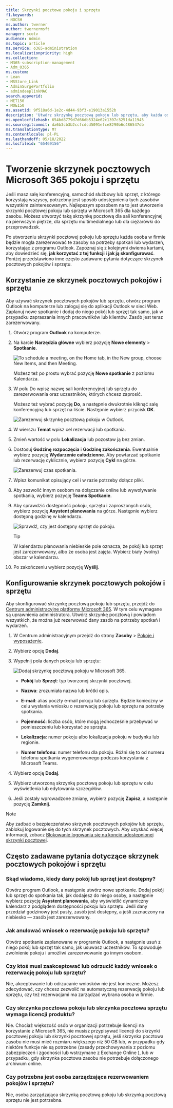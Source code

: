 ```yaml
---
title: Skrzynki pocztowe pokoju i sprzętu
f1.keywords:
- NOCSH
ms.author: twerner
author: twernermsft
manager: scotv
audience: Admin
ms.topic: article
ms.service: o365-administration
ms.localizationpriority: high
ms.collection:
- M365-subscription-management
- Adm_O365
ms.custom:
- Lean
- MSStore_Link
- AdminSurgePortfolio
- admindeeplinkMAC
search.appverid:
- MET150
- MOE150
ms.assetid: 9f518a6d-1e2c-4d44-93f3-e19013a1552b
description: 'Utwórz skrzynkę pocztową pokoju lub sprzętu, aby każda osoba w organizacji mogła zarezerwować te zasoby na potrzeby spotkań lub wydarzeń, korzystając z programu Outlook. '
ms.openlocfilehash: 654bd8779d7d66db5324e62c1397c3251da11945
ms.sourcegitcommit: da6b3cb3b2ccfcdcd5091efce8290b6c486547db
ms.translationtype: MT
ms.contentlocale: pl-PL
ms.lasthandoff: 05/18/2022
ms.locfileid: "65469156"
---
```

# <a name="create-microsoft-365-room-and-equipment-mailboxes"></a>Tworzenie skrzynek pocztowych Microsoft 365 pokoju i sprzętu

Jeśli masz salę konferencyjną, samochód służbowy lub sprzęt, z którego korzystają wszyscy, potrzebny jest sposób udostępnienia tych zasobów wszystkim zainteresowanym. Najlepszym sposobem na to jest utworzenie skrzynki pocztowej pokoju lub sprzętu w Microsoft 365 dla każdego zasobu. Możesz utworzyć taką skrzynkę pocztową dla sali konferencyjnej na pierwszym piętrze, dla sprzętu multimedialnego lub dla ciężarówki do przeprowadzek.
  
Po utworzeniu skrzynki pocztowej pokoju lub sprzętu każda osoba w firmie będzie mogła zarezerwować te zasoby na potrzeby spotkań lub wydarzeń, korzystając z programu Outlook. Zapoznaj się z kolejnymi dwiema kartami, aby dowiedzieć się, **jak korzystać z tej funkcji** i **jak ją skonfigurować**. Poniżej przedstawiono inne często zadawane pytania dotyczące skrzynek pocztowych pokojów i sprzętu.
  
## <a name="use-room-and-equipment-mailboxes"></a>Korzystanie ze skrzynek pocztowych pokojów i sprzętu

Aby używać skrzynek pocztowych pokojów lub sprzętu, otwórz program Outlook na komputerze lub zaloguj się do aplikacji Outlook w sieci Web. Zaplanuj nowe spotkanie i dodaj do niego pokój lub sprzęt tak samo, jak w przypadku zapraszania innych pracowników lub klientów. Zasób jest teraz zarezerwowany.
  
1. Otwórz program **Outlook** na komputerze.

2. Na karcie **Narzędzia główne** wybierz pozycję **Nowe elementy** \> **Spotkanie**.

   ![To schedule a meeting, on the Home tab, in the New group, choose New Items, and then Meeting.](../../media/ffd575a8-1036-4d67-b839-73941fc60276.png)

   Możesz też po prostu wybrać pozycję **Nowe spotkanie** z poziomu Kalendarza.
    
3. W polu Do wpisz nazwę sali konferencyjnej lub sprzętu do zarezerwowania oraz uczestników, których chcesz zaprosić.

   Możesz też wybrać pozycję **Do**, a następnie dwukrotnie kliknąć salę konferencyjną lub sprzęt na liście. Następnie wybierz przycisk **OK**.

   ![Zarezerwuj skrzynkę pocztową pokoju w Outlook.](../../media/4588c806-9fb9-46c9-b2d8-34caa943e28e.png)
  
4. W wierszu **Temat** wpisz cel rezerwacji lub spotkania. 
    
5. Zmień wartość w polu **Lokalizacja** lub pozostaw ją bez zmian. 
    
6. Dostosuj **Godzinę rozpoczęcia** i **Godzinę zakończenia**. Ewentualnie wybierz pozycję **Wydarzenie całodzienne**. Aby powtarzać spotkanie lub rezerwację cyklicznie, wybierz pozycję **Cykl** na górze.
 
   ![Zarezerwuj czas spotkania.](../../media/4b72a0a6-4da2-449e-909e-85ea79f78e2c.png)
  
7. Wpisz komunikat opisujący cel i w razie potrzeby dołącz pliki.
    
8. Aby zezwolić innym osobom na dołączanie online lub wywoływanie spotkania, wybierz pozycję **Teams Spotkanie**.
    
9. Aby sprawdzić dostępność pokoju, sprzętu i zaproszonych osób, wybierz pozycję **Asystent planowania** na górze. Następnie wybierz dostępną godzinę w kalendarzu.

   ![Sprawdź, czy jest dostępny sprzęt do pokoju.](../../media/eb0097c6-4263-4b63-bfca-f7c03ad99b4f.png)

   > [!TIP]
   > W kalendarzu planowania niebieskie pole oznacza, że pokój lub sprzęt jest zarezerwowany, albo że osoba jest zajęta. Wybierz biały (wolny) obszar w kalendarzu. 
  
10. Po zakończeniu wybierz pozycję **Wyślij**.
    
## <a name="set-up-room-and-equipment-mailboxes"></a>Konfigurowanie skrzynek pocztowych pokojów i sprzętu

Aby skonfigurować skrzynkę pocztową pokoju lub sprzętu, przejdź do <a href="https://go.microsoft.com/fwlink/p/?linkid=2024339" target="_blank">Centrum administracyjne platformy Microsoft 365</a>. W tym celu wymagane są uprawnienia administratora. Utwórz skrzynkę pocztową i powiadom wszystkich, że można już rezerwować dany zasób na potrzeby spotkań i wydarzeń.
  
1. W Centrum administracyjnym przejdź do strony **Zasoby** \> [Pokoje i wyposażenie](https://go.microsoft.com/fwlink/p/?linkid=2067334).
  
2. Wybierz opcję **Dodaj**.
    
3. Wypełnij pola danych pokoju lub sprzętu:

   ![Dodaj skrzynkę pocztową pokoju w Microsoft 365.](../../media/114d49e3-976e-40ef-b0af-2b0f5c85f15e.png)
  
   - **Pokój** lub **Sprzęt**: typ tworzonej skrzynki pocztowej.
    
   - **Nazwa**: zrozumiała nazwa lub krótki opis.
    
   - **E-mail**: alias poczty e-mail pokoju lub sprzętu. Będzie konieczny w celu wysłania wniosku o rezerwację pokoju lub sprzętu na potrzeby spotkania.
    
   - **Pojemność**: liczba osób, które mogą jednocześnie przebywać w pomieszczeniu lub korzystać ze sprzętu.
    
   - **Lokalizacja**: numer pokoju albo lokalizacja pokoju w budynku lub regionie.
    
   - **Numer telefonu**: numer telefonu dla pokoju. Różni się to od numeru telefonu spotkania wygenerowanego podczas korzystania z Microsoft Teams.
    
4. Wybierz opcję **Dodaj**.
    
5. Wybierz utworzoną skrzynkę pocztową pokoju lub sprzętu w celu wyświetlenia lub edytowania szczegółów.
  
6. Jeśli zostały wprowadzone zmiany, wybierz pozycję **Zapisz**, a następnie pozycję **Zamknij**.

> [!Note]
> Aby zadbać o bezpieczeństwo skrzynek pocztowych pokojów lub sprzętu, zablokuj logowanie się do tych skrzynek pocztowych. Aby uzyskać więcej informacji, zobacz [Blokowanie logowania się na koncie udostępnionej skrzynki pocztowej](/office365/admin/email/create-a-shared-mailbox#block-sign-in-for-the-shared-mailbox-account).

## <a name="common-questions-about-room-and-equipment-mailboxes"></a>Często zadawane pytania dotyczące skrzynek pocztowych pokojów i sprzętu

### <a name="how-can-you-tell-when-the-room-or-equipment-is-available"></a>Skąd wiadomo, kiedy dany pokój lub sprzęt jest dostępny?

Otwórz program Outlook, a następnie utwórz nowe spotkanie. Dodaj pokój lub sprzęt do spotkania tak, jak dodajesz do niego osoby, a następnie wybierz pozycję **Asystent planowania**, aby wyświetlić dynamiczny kalendarz z podglądem dostępności pokoju lub sprzętu. Jeśli dany przedział godzinowy jest pusty, zasób jest dostępny, a jeśli zaznaczony na niebiesko — zasób jest zarezerwowany. 
  
### <a name="how-do-you-cancel-a-room-or-equipment-request"></a>Jak anulować wniosek o rezerwację pokoju lub sprzętu?

Otwórz spotkanie zaplanowane w programie Outlook, a następnie usuń z niego pokój lub sprzęt tak samo, jak usuwasz uczestników. To spowoduje zwolnienie pokoju i umożliwi zarezerwowanie go innym osobom.
  
### <a name="does-someone-have-to-accept-or-decline-every-room-or-equipment-request"></a>Czy ktoś musi zaakceptować lub odrzucić każdy wniosek o rezerwację pokoju lub sprzętu?

Nie, akceptowanie lub odrzucanie wniosków nie jest konieczne. Możesz zdecydować, czy chcesz zezwolić na automatyczną rezerwację pokoju lub sprzętu, czy też rezerwacjami ma zarządzać wybrana osoba w firmie. 
  
### <a name="does-a-room-mailbox-or-equipment-mailbox-need-a-product-license"></a>Czy skrzynka pocztowa pokoju lub skrzynka pocztowa sprzętu wymaga licencji produktu?

Nie. Chociaż większość osób w organizacji potrzebuje licencji na korzystanie z Microsoft 365, nie musisz przypisywać licencji do skrzynki pocztowej pokoju lub skrzynki pocztowej sprzętu, jeśli skrzynka pocztowa zasobu nie musi mieć rozmiaru większego niż 50 GB lub, w przypadku gdy niektóre funkcje nie są potrzebne (zasady przechowywania z poziomu zabezpieczeń i zgodności lub wstrzymane z Exchange Online ), lub w przypadku, gdy skrzynka pocztowa zasobu nie potrzebuje dołączonego archiwum online.
  
### <a name="do-i-need-an-owner-in-charge-of-booking-the-rooms-or-equipment"></a>Czy potrzebna jest osoba zarządzająca rezerwowaniem pokojów i sprzętu?

 Nie, osoba zarządzająca skrzynką pocztową pokoju lub skrzynką pocztową sprzętu nie jest potrzebna.
